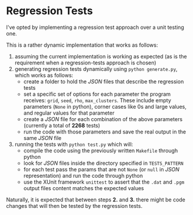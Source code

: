 # Regression Tests
I've opted by implementing a regression test approach over a unit testing one.

This is a rather dynamic implementation that works as follows:
 1. assuming the current implementation is working as expected (as is the requirement when a regression-tests approach is chosen)
 2. generating regression tests dynamically using `python generate.py`, which works as follows:
      * create a folder to hold the _JSON_ files that describe the regression tests
      * set a specific set of options for each parameter the program receives: `grid`, `seed`, `rho`, `max_clusters`. These include empty parameters (`None` in python), corner cases like 0s and large values, and regular values for that parameter
      * create a _JSON_ file for each combination of the above parameters (currently a total of **2268** tests)
      * run the code with those parameters and save the real output in the same _JSON_ file
 3. running the tests with `python test.py` which will:
      * compile the code using the previously written `Makefile` through python
      * look for _JSON_ files inside the directory specified in `TESTS_PATTERN`
      * for each test pass the params that are not `None` (or `null` in _JSON_ representation) and run the code through python
      * use the XUnit framework `unittest` to assert that the `.dat` and `.pgm` output files content matches the expected values

Naturally, it is expected that between steps **2.** and **3.** there might be code changes that will then be tested by the regression tests. 
